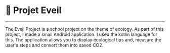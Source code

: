 # 🎍 Projet Eveil
---

The Eveil Project is a school project on the theme of ecology. As part of this project, I made a small Android application. I used the kotlin language for this. The application allows you to display ecological tips and, measure the user's steps and convert them into saved CO2. 